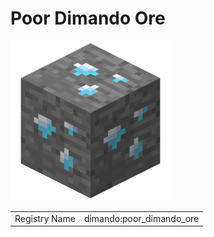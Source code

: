 # Poor Dimando Ore

![Poor Dimando Ore](attachments/poor_dimando_ore.png)

<table>
	<tr>
		<td>Registry Name</td>
		<td>dimando:poor_dimando_ore</td>
	</tr>
</table>
